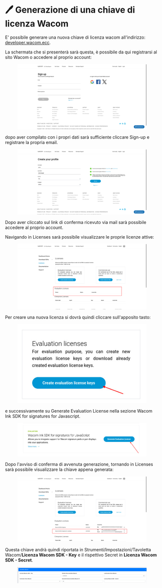 # 🖊️ Generazione di una chiave di licenza Wacom

E' possibile generare una nuova chiave di licenza wacom all'indirizzo: [developer.wacom.ecc](https://developer.wacom.com).

La schermata che si presenterà sarà questa, è possibile da qui registrarsi al sito Wacom o accedere al proprio account:

<figure><img src="../../.gitbook/assets/immagine (876).png" alt=""><figcaption></figcaption></figure>

dopo aver compilato con i propri dati sarà sufficiente cliccare Sign-up e registrare la propria email.

<figure><img src="../../.gitbook/assets/immagine (877).png" alt=""><figcaption></figcaption></figure>

Dopo aver cliccato sul link di conferma ricevuto via mail sarà possibile accedere al proprio account.

Navigando in Licenses sarà possibile visualizzare le proprie licenze attive:

<figure><img src="../../.gitbook/assets/immagine (878).png" alt=""><figcaption></figcaption></figure>

Per creare una nuova licenza si dovrà quindi cliccare sull'apposito tasto:

<figure><img src="../../.gitbook/assets/immagine (879).png" alt=""><figcaption></figcaption></figure>

e successivamente su Generate Evaluation License nella sezione Wacom Ink SDK for signatures for Javascript.

<figure><img src="../../.gitbook/assets/immagine (884).png" alt=""><figcaption></figcaption></figure>

Dopo l'avviso di conferma di avvenuta generazione, tornando in Licenses sarà possibile visualizzare la chiave appena generata:

<figure><img src="../../.gitbook/assets/immagine (885).png" alt=""><figcaption></figcaption></figure>

Questa chiave andrà quindi riportata in Strumenti/Impostazioni/Tavoletta Wacom/**Licenza Wacom SDK - Key** e il rispettivo Secret in **Licenza Wacom SDK - Secret**.

<figure><img src="../../.gitbook/assets/immagine (883).png" alt=""><figcaption></figcaption></figure>
